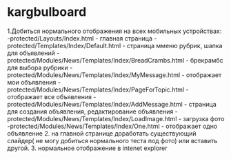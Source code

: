 # kargbulboard
1.Добиться нормального отображения на всех мобильных устройствах:
-protected/Layouts/Index.html - главная страница
-protected/Templates/Index/Default.html - страница мменю рубрик, шапка для объявлений
-protected/Modules/News/Templates/Index/BreadCrambs.html - брекрамбс для выбора рубрики
-protected/Modules/News/Templates/Index/MyMessage.html - отображает мои объявления
-protected/Modules/News/Templates/Index/PageForTopic.html - отображает все объявления
-protected/Modules/News/Templates/Index/AddMessage.html - страница для создания объявления, редактирование объявления
-protected/Modules/News/Templates/Index/LoadImage.html - загрузка фото
-protected/Modules/News/Templates/Index/One.html - отображает одно объявление
2. на главной странице доработать существующий слайдер( не могу добиться нормального теста под фото) или вставить другой.
3. нормальное отображение в intenet explorer
